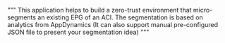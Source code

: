 """
This application helps to build a zero-trust environment that micro-segments
an existing EPG of an ACI. The segmentation is based on analytics from  AppDynamics
(It can also support manual pre-configured JSON file to present your segmentation idea)
"""